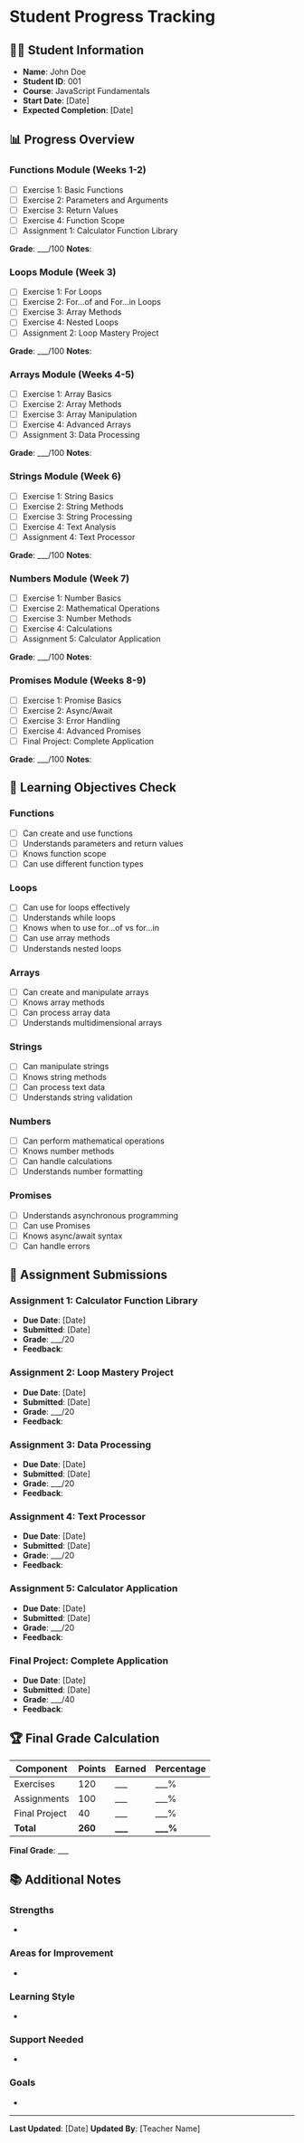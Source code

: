# Student Progress Tracking

## 👨‍🎓 Student Information
- **Name**: John Doe
- **Student ID**: 001
- **Course**: JavaScript Fundamentals
- **Start Date**: [Date]
- **Expected Completion**: [Date]

## 📊 Progress Overview

### Functions Module (Weeks 1-2)
- [ ] Exercise 1: Basic Functions
- [ ] Exercise 2: Parameters and Arguments
- [ ] Exercise 3: Return Values
- [ ] Exercise 4: Function Scope
- [ ] Assignment 1: Calculator Function Library

**Grade**: ___/100
**Notes**: 

### Loops Module (Week 3)
- [ ] Exercise 1: For Loops
- [ ] Exercise 2: For...of and For...in Loops
- [ ] Exercise 3: Array Methods
- [ ] Exercise 4: Nested Loops
- [ ] Assignment 2: Loop Mastery Project

**Grade**: ___/100
**Notes**: 

### Arrays Module (Weeks 4-5)
- [ ] Exercise 1: Array Basics
- [ ] Exercise 2: Array Methods
- [ ] Exercise 3: Array Manipulation
- [ ] Exercise 4: Advanced Arrays
- [ ] Assignment 3: Data Processing

**Grade**: ___/100
**Notes**: 

### Strings Module (Week 6)
- [ ] Exercise 1: String Basics
- [ ] Exercise 2: String Methods
- [ ] Exercise 3: String Processing
- [ ] Exercise 4: Text Analysis
- [ ] Assignment 4: Text Processor

**Grade**: ___/100
**Notes**: 

### Numbers Module (Week 7)
- [ ] Exercise 1: Number Basics
- [ ] Exercise 2: Mathematical Operations
- [ ] Exercise 3: Number Methods
- [ ] Exercise 4: Calculations
- [ ] Assignment 5: Calculator Application

**Grade**: ___/100
**Notes**: 

### Promises Module (Weeks 8-9)
- [ ] Exercise 1: Promise Basics
- [ ] Exercise 2: Async/Await
- [ ] Exercise 3: Error Handling
- [ ] Exercise 4: Advanced Promises
- [ ] Final Project: Complete Application

**Grade**: ___/100
**Notes**: 

## 🎯 Learning Objectives Check

### Functions
- [ ] Can create and use functions
- [ ] Understands parameters and return values
- [ ] Knows function scope
- [ ] Can use different function types

### Loops
- [ ] Can use for loops effectively
- [ ] Understands while loops
- [ ] Knows when to use for...of vs for...in
- [ ] Can use array methods
- [ ] Understands nested loops

### Arrays
- [ ] Can create and manipulate arrays
- [ ] Knows array methods
- [ ] Can process array data
- [ ] Understands multidimensional arrays

### Strings
- [ ] Can manipulate strings
- [ ] Knows string methods
- [ ] Can process text data
- [ ] Understands string validation

### Numbers
- [ ] Can perform mathematical operations
- [ ] Knows number methods
- [ ] Can handle calculations
- [ ] Understands number formatting

### Promises
- [ ] Understands asynchronous programming
- [ ] Can use Promises
- [ ] Knows async/await syntax
- [ ] Can handle errors

## 📝 Assignment Submissions

### Assignment 1: Calculator Function Library
- **Due Date**: [Date]
- **Submitted**: [Date]
- **Grade**: ___/20
- **Feedback**: 

### Assignment 2: Loop Mastery Project
- **Due Date**: [Date]
- **Submitted**: [Date]
- **Grade**: ___/20
- **Feedback**: 

### Assignment 3: Data Processing
- **Due Date**: [Date]
- **Submitted**: [Date]
- **Grade**: ___/20
- **Feedback**: 

### Assignment 4: Text Processor
- **Due Date**: [Date]
- **Submitted**: [Date]
- **Grade**: ___/20
- **Feedback**: 

### Assignment 5: Calculator Application
- **Due Date**: [Date]
- **Submitted**: [Date]
- **Grade**: ___/20
- **Feedback**: 

### Final Project: Complete Application
- **Due Date**: [Date]
- **Submitted**: [Date]
- **Grade**: ___/40
- **Feedback**: 

## 🏆 Final Grade Calculation

| Component | Points | Earned | Percentage |
|-----------|--------|--------|------------|
| Exercises | 120 | ___ | ___% |
| Assignments | 100 | ___ | ___% |
| Final Project | 40 | ___ | ___% |
| **Total** | **260** | **___** | **___%** |

**Final Grade**: ___

## 📚 Additional Notes

### Strengths
- 

### Areas for Improvement
- 

### Learning Style
- 

### Support Needed
- 

### Goals
- 

---

**Last Updated**: [Date]
**Updated By**: [Teacher Name]
